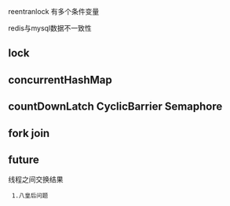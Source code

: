 reentranlock 有多个条件变量

redis与mysql数据不一致性

## lock 

## concurrentHashMap



## countDownLatch CyclicBarrier Semaphore

## fork join


## future
线程之间交换结果





```
 1.八皇后问题
```

